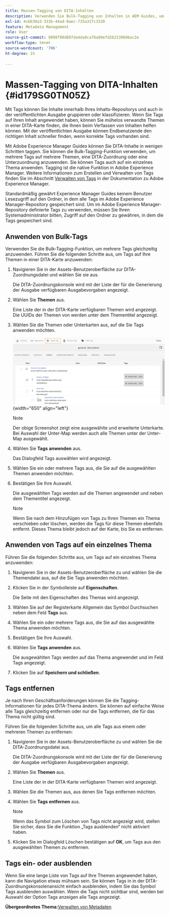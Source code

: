 ```yaml
---
title: Massen-Tagging von DITA-Inhalten
description: Verwenden Sie Bulk-Tagging von Inhalten in AEM Guides, um die Auffindbarkeit von DITA-Inhalten zu verbessern. Erfahren Sie, wie Sie Massen-Tags auf ein oder mehrere Themen anwenden, entfernen, anzeigen oder ausblenden.
exl-id: 4c6639a3-333b-44ad-9aec-735a327c3320
feature: Metadata Management
role: User
source-git-commit: 9898f98d897da4da9ca76a89efd262239606ac2e
workflow-type: tm+mt
source-wordcount: '706'
ht-degree: 1%

---
```


# Massen-Tagging von DITA-Inhalten {#id179SG0TN05Z}

Mit Tags können Sie Inhalte innerhalb Ihres Inhalts-Repositorys und auch in der veröffentlichten Ausgabe gruppieren oder klassifizieren. Wenn Sie Tags auf Ihren Inhalt angewendet haben, können Sie mühelos verwandte Themen in einer DITA-Karte finden, die Ihnen beim Verfassen von Inhalten helfen können. Mit der veröffentlichten Ausgabe können Endbenutzende den richtigen Inhalt schneller finden, wenn korrekte Tags vorhanden sind.

Mit Adobe Experience Manager Guides können Sie DITA-Inhalte in wenigen Schritten taggen. Sie können die Bulk-Tagging-Funktion verwenden, um mehrere Tags auf mehrere Themen, eine DITA-Zuordnung oder eine Unterzuordnung anzuwenden. Sie können Tags auch auf ein einzelnes Thema anwenden. Tagging ist die native Funktion in Adobe Experience Manager. Weitere Informationen zum Erstellen und Verwalten von Tags finden Sie im Abschnitt [Verwalten von Tags](https://experienceleague.adobe.com/docs/experience-manager-cloud-service/sites/authoring/features/tags.html?lang=en) in der Dokumentation zu Adobe Experience Manager.

Standardmäßig gewährt Experience Manager Guides keinem Benutzer Lesezugriff auf den Ordner, in dem alle Tags im Adobe Experience Manager-Repository gespeichert sind. Um im Adobe Experience Manager-Repository definierte Tags zu verwenden, müssen Sie Ihren Systemadministrator bitten, Zugriff auf den Ordner zu gewähren, in dem die Tags gespeichert sind.

## Anwenden von Bulk-Tags

Verwenden Sie die Bulk-Tagging-Funktion, um mehrere Tags gleichzeitig anzuwenden. Führen Sie die folgenden Schritte aus, um Tags auf Ihre Themen in einer DITA-Karte anzuwenden:

1. Navigieren Sie in der Assets-Benutzeroberfläche zur DITA-Zuordnungsdatei und wählen Sie sie aus.

   Die DITA-Zuordnungskonsole wird mit der Liste der für die Generierung der Ausgabe verfügbaren Ausgabevorgaben angezeigt.

1. Wählen Sie **Themen** aus.

   Eine Liste der in der DITA-Karte verfügbaren Themen wird angezeigt. Die UUIDs der Themen von werden unter dem Thementitel angezeigt.

1. Wählen Sie die Themen oder Unterkarten aus, auf die Sie Tags anwenden möchten.

   ![](images/apply-tags-uuid.png){width="650" align="left"}


   >[!NOTE]
   >
   > Der obige Screenshot zeigt eine ausgewählte und erweiterte Unterkarte. Bei Auswahl der Unter-Map werden auch alle Themen unter der Unter-Map ausgewählt.

1. Wählen Sie **Tags anwenden** aus.

   Das Dialogfeld Tags auswählen wird angezeigt.

1. Wählen Sie ein oder mehrere Tags aus, die Sie auf die ausgewählten Themen anwenden möchten.

1. Bestätigen Sie Ihre Auswahl.

   Die ausgewählten Tags werden auf die Themen angewendet und neben dem Thementitel angezeigt.

   >[!NOTE]
   >
   > Wenn Sie nach dem Hinzufügen von Tags zu Ihren Themen ein Thema verschieben oder löschen, werden die Tags für diese Themen ebenfalls entfernt. Dieses Thema bleibt jedoch auf der Karte, bis Sie es entfernen.


## Anwenden von Tags auf ein einzelnes Thema

Führen Sie die folgenden Schritte aus, um Tags auf ein einzelnes Thema anzuwenden:

1. Navigieren Sie in der Assets-Benutzeroberfläche zu und wählen Sie die Themendatei aus, auf die Sie Tags anwenden möchten.

1. Klicken Sie in der Symbolleiste auf **Eigenschaften**.

   Die Seite mit den Eigenschaften des Themas wird angezeigt.

1. Wählen Sie auf der Registerkarte Allgemein das Symbol Durchsuchen neben dem Feld **Tags** aus.

1. Wählen Sie ein oder mehrere Tags aus, die Sie auf das ausgewählte Thema anwenden möchten.

1. Bestätigen Sie Ihre Auswahl.

1. Wählen Sie **Tags anwenden** aus.

   Die ausgewählten Tags werden auf das Thema angewendet und im Feld Tags angezeigt.

1. Klicken Sie auf **Speichern und schließen**.


## Tags entfernen

Je nach Ihren Geschäftsanforderungen können Sie die Tagging-Informationen für jedes DITA-Thema ändern. Sie können auf einfache Weise alle Tags gleichzeitig entfernen oder nur die Tags entfernen, die für das Thema nicht gültig sind.

Führen Sie die folgenden Schritte aus, um alle Tags aus einem oder mehreren Themen zu entfernen:

1. Navigieren Sie in der Assets-Benutzeroberfläche zu und wählen Sie die DITA-Zuordnungsdatei aus.

   Die DITA-Zuordnungskonsole wird mit der Liste der für die Generierung der Ausgabe verfügbaren Ausgabevorgaben angezeigt.

1. Wählen Sie **Themen** aus.

   Eine Liste der in der DITA-Karte verfügbaren Themen wird angezeigt.

1. Wählen Sie die Themen aus, aus denen Sie Tags entfernen möchten.

1. Wählen Sie **Tags entfernen** aus.

   >[!NOTE]
   >
   > Wenn das Symbol zum Löschen von Tags nicht angezeigt wird, stellen Sie sicher, dass Sie die Funktion „Tags ausblenden“ nicht aktiviert haben.

1. Klicken Sie im Dialogfeld Löschen bestätigen auf **OK**, um Tags aus den ausgewählten Themen zu entfernen.


## Tags ein- oder ausblenden

Wenn Sie eine lange Liste von Tags auf Ihre Themen angewendet haben, kann die Navigation etwas mühsam sein. Sie können Tags in in der DITA-Zuordnungskonsolenansicht einfach ausblenden, indem Sie das Symbol Tags ausblenden auswählen. Wenn die Tags nicht sichtbar sind, werden bei Auswahl der Option Tags anzeigen alle Tags angezeigt.

**Übergeordnetes Thema:**&#x200B;[ Verwalten von Metadaten](manage-metadata.md)
